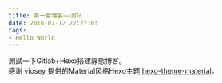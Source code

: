 ```yaml
---
title: 第一篇博客——測試
date: 2016-07-12 22:27:03
tags: 
- Hello World
---
```

測試一下Gitlab+Hexo搭建靜態博客。  
感谢 viosey 提供的Material风格Hexo主题 [hexo-theme-material](https://github.com/viosey/hexo-theme-material)。
